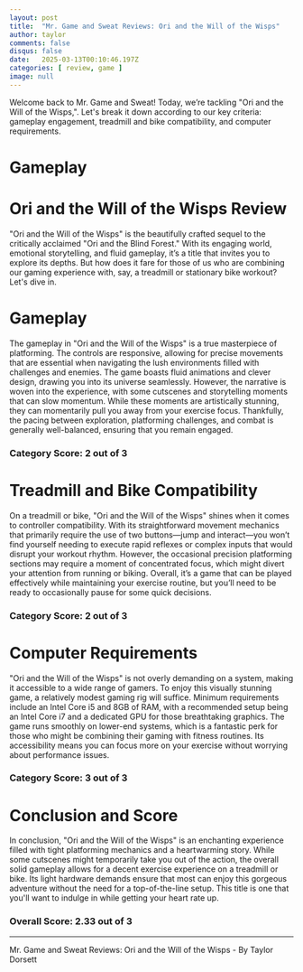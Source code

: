 ```yaml
---
layout: post
title:  "Mr. Game and Sweat Reviews: Ori and the Will of the Wisps"
author: taylor
comments: false
disqus: false
date:   2025-03-13T00:10:46.197Z
categories: [ review, game ]
image: null
---
```


Welcome back to Mr. Game and Sweat! Today, we’re tackling "Ori and the Will of the Wisps,". Let's break it down according to our key criteria: gameplay engagement, treadmill and bike compatibility, and computer requirements.

# Gameplay

# Ori and the Will of the Wisps Review

"Ori and the Will of the Wisps" is the beautifully crafted sequel to the critically acclaimed "Ori and the Blind Forest." With its engaging world, emotional storytelling, and fluid gameplay, it’s a title that invites you to explore its depths. But how does it fare for those of us who are combining our gaming experience with, say, a treadmill or stationary bike workout? Let's dive in.

# Gameplay

The gameplay in "Ori and the Will of the Wisps" is a true masterpiece of platforming. The controls are responsive, allowing for precise movements that are essential when navigating the lush environments filled with challenges and enemies. The game boasts fluid animations and clever design, drawing you into its universe seamlessly. However, the narrative is woven into the experience, with some cutscenes and storytelling moments that can slow momentum. While these moments are artistically stunning, they can momentarily pull you away from your exercise focus. Thankfully, the pacing between exploration, platforming challenges, and combat is generally well-balanced, ensuring that you remain engaged.

### Category Score: 2 out of 3

# Treadmill and Bike Compatibility

On a treadmill or bike, "Ori and the Will of the Wisps" shines when it comes to controller compatibility. With its straightforward movement mechanics that primarily require the use of two buttons—jump and interact—you won’t find yourself needing to execute rapid reflexes or complex inputs that would disrupt your workout rhythm. However, the occasional precision platforming sections may require a moment of concentrated focus, which might divert your attention from running or biking. Overall, it’s a game that can be played effectively while maintaining your exercise routine, but you’ll need to be ready to occasionally pause for some quick decisions.

### Category Score: 2 out of 3

# Computer Requirements

"Ori and the Will of the Wisps" is not overly demanding on a system, making it accessible to a wide range of gamers. To enjoy this visually stunning game, a relatively modest gaming rig will suffice. Minimum requirements include an Intel Core i5 and 8GB of RAM, with a recommended setup being an Intel Core i7 and a dedicated GPU for those breathtaking graphics. The game runs smoothly on lower-end systems, which is a fantastic perk for those who might be combining their gaming with fitness routines. Its accessibility means you can focus more on your exercise without worrying about performance issues.

### Category Score: 3 out of 3

# Conclusion and Score

In conclusion, "Ori and the Will of the Wisps" is an enchanting experience filled with tight platforming mechanics and a heartwarming story. While some cutscenes might temporarily take you out of the action, the overall solid gameplay allows for a decent exercise experience on a treadmill or bike. Its light hardware demands ensure that most can enjoy this gorgeous adventure without the need for a top-of-the-line setup. This title is one that you'll want to indulge in while getting your heart rate up.

### Overall Score: 2.33 out of 3

---

Mr. Game and Sweat Reviews: Ori and the Will of the Wisps - By Taylor Dorsett
